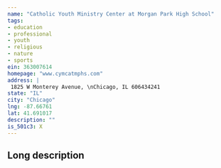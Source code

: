 ```yaml
---
name: "Catholic Youth Ministry Center at Morgan Park High School"
tags:
- education
- professional
- youth
- religious
- nature
- sports
ein: 363007614
homepage: "www.cymcatmphs.com"
address: |
 1825 W Monterey Avenue, \nChicago, IL 606434241
state: "IL"
city: "Chicago"
lng: -87.66761
lat: 41.691017
description: ""
is_501c3: X
---
```


## Long description



